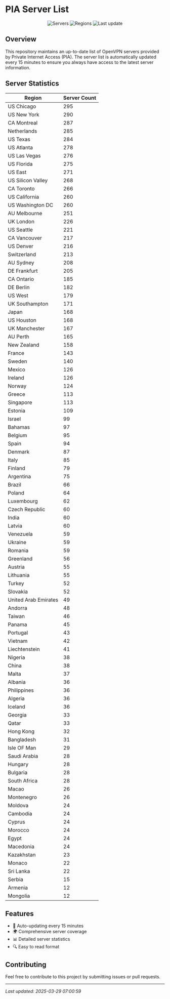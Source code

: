 # PIA Server List

<div align="center">

![Servers](https://img.shields.io/badge/servers-10,562-blue)
![Regions](https://img.shields.io/badge/regions-97-blue)
![Last update](https://img.shields.io/badge/Last_Updated-March_29_2025_02:00_EST-blue)

</div>

## Overview
This repository maintains an up-to-date list of OpenVPN servers provided by Private Internet Access (PIA). The server list is automatically updated every 15 minutes to ensure you always have access to the latest server information.

## Server Statistics
| Region | Server Count |
|--------|--------------|
| US Chicago                     | 295          |
| US New York                    | 290          |
| CA Montreal                    | 287          |
| Netherlands                    | 285          |
| US Texas                       | 284          |
| US Atlanta                     | 278          |
| US Las Vegas                   | 276          |
| US Florida                     | 275          |
| US East                        | 271          |
| US Silicon Valley              | 268          |
| CA Toronto                     | 266          |
| US California                  | 260          |
| US Washington DC               | 260          |
| AU Melbourne                   | 251          |
| UK London                      | 226          |
| US Seattle                     | 221          |
| CA Vancouver                   | 217          |
| US Denver                      | 216          |
| Switzerland                    | 213          |
| AU Sydney                      | 208          |
| DE Frankfurt                   | 205          |
| CA Ontario                     | 185          |
| DE Berlin                      | 182          |
| US West                        | 179          |
| UK Southampton                 | 171          |
| Japan                          | 168          |
| US Houston                     | 168          |
| UK Manchester                  | 167          |
| AU Perth                       | 165          |
| New Zealand                    | 158          |
| France                         | 143          |
| Sweden                         | 140          |
| Mexico                         | 126          |
| Ireland                        | 126          |
| Norway                         | 124          |
| Greece                         | 113          |
| Singapore                      | 113          |
| Estonia                        | 109          |
| Israel                         | 99           |
| Bahamas                        | 97           |
| Belgium                        | 95           |
| Spain                          | 94           |
| Denmark                        | 87           |
| Italy                          | 85           |
| Finland                        | 79           |
| Argentina                      | 75           |
| Brazil                         | 66           |
| Poland                         | 64           |
| Luxembourg                     | 62           |
| Czech Republic                 | 60           |
| India                          | 60           |
| Latvia                         | 60           |
| Venezuela                      | 59           |
| Ukraine                        | 59           |
| Romania                        | 59           |
| Greenland                      | 56           |
| Austria                        | 55           |
| Lithuania                      | 55           |
| Turkey                         | 52           |
| Slovakia                       | 52           |
| United Arab Emirates           | 49           |
| Andorra                        | 48           |
| Taiwan                         | 46           |
| Panama                         | 45           |
| Portugal                       | 43           |
| Vietnam                        | 42           |
| Liechtenstein                  | 41           |
| Nigeria                        | 38           |
| China                          | 38           |
| Malta                          | 37           |
| Albania                        | 36           |
| Philippines                    | 36           |
| Algeria                        | 36           |
| Iceland                        | 36           |
| Georgia                        | 33           |
| Qatar                          | 33           |
| Hong Kong                      | 32           |
| Bangladesh                     | 31           |
| Isle OF Man                    | 29           |
| Saudi Arabia                   | 28           |
| Hungary                        | 28           |
| Bulgaria                       | 28           |
| South Africa                   | 28           |
| Macao                          | 26           |
| Montenegro                     | 26           |
| Moldova                        | 24           |
| Cambodia                       | 24           |
| Cyprus                         | 24           |
| Morocco                        | 24           |
| Egypt                          | 24           |
| Macedonia                      | 24           |
| Kazakhstan                     | 23           |
| Monaco                         | 22           |
| Sri Lanka                      | 22           |
| Serbia                         | 15           |
| Armenia                        | 12           |
| Mongolia                       | 12           |

## Features
- 🔄 Auto-updating every 15 minutes
- 🌍 Comprehensive server coverage
- 📊 Detailed server statistics
- 🔍 Easy to read format

## Contributing
Feel free to contribute to this project by submitting issues or pull requests.

---
*Last updated: 2025-03-29 07:00:59*